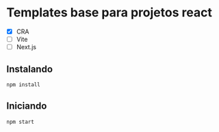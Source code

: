 # Templates base para projetos react

- [x] CRA
- [ ] Vite
- [ ] Next.js

## Instalando

```bash
npm install
```

## Iniciando

```bash
npm start
```

